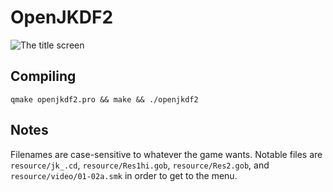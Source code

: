 # OpenJKDF2

![The title screen](https://pbs.twimg.com/media/Dh9lk5WVQAEPTuK.jpg)

## Compiling

`qmake openjkdf2.pro && make && ./openjkdf2`

## Notes

Filenames are case-sensitive to whatever the game wants. Notable files are `resource/jk_.cd`, `resource/Res1hi.gob`, `resource/Res2.gob`, and `resource/video/01-02a.smk` in order to get to the menu.
